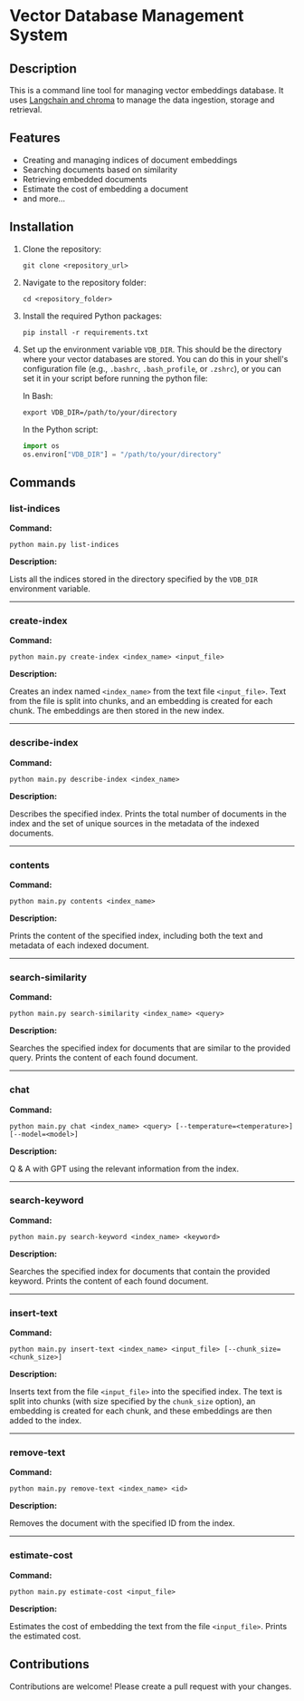 # Vector Database Management System

## Description
This is a command line tool for managing vector embeddings database. It uses [Langchain and chroma](https://blog.langchain.dev/langchain-chroma/) to manage the data ingestion, storage and retrieval. 

## Features
- Creating and managing indices of document embeddings
- Searching documents based on similarity
- Retrieving embedded documents
- Estimate the cost of embedding a document
- and more...

## Installation
1. Clone the repository:
   ```
   git clone <repository_url>
   ```

2. Navigate to the repository folder:
   ```
   cd <repository_folder>
   ```

3. Install the required Python packages:
   ```
   pip install -r requirements.txt
   ```

4. Set up the environment variable `VDB_DIR`. This should be the directory where your vector databases are stored. You can do this in your shell's configuration file (e.g., `.bashrc`, `.bash_profile`, or `.zshrc`), or you can set it in your script before running the python file:

   In Bash:
   ```
   export VDB_DIR=/path/to/your/directory
   ```

   In the Python script:
   ```python
   import os
   os.environ["VDB_DIR"] = "/path/to/your/directory"
   ```

## Commands

### list-indices

**Command:**

```
python main.py list-indices
```

**Description:**

Lists all the indices stored in the directory specified by the `VDB_DIR` environment variable.

---

### create-index

**Command:**

```
python main.py create-index <index_name> <input_file>
```

**Description:**

Creates an index named `<index_name>` from the text file `<input_file>`. Text from the file is split into chunks, and an embedding is created for each chunk. The embeddings are then stored in the new index.

---

### describe-index

**Command:**

```
python main.py describe-index <index_name>
```

**Description:**

Describes the specified index. Prints the total number of documents in the index and the set of unique sources in the metadata of the indexed documents.

---

### contents

**Command:**

```
python main.py contents <index_name>
```

**Description:**

Prints the content of the specified index, including both the text and metadata of each indexed document.

---

### search-similarity

**Command:**

```
python main.py search-similarity <index_name> <query>
```

**Description:**

Searches the specified index for documents that are similar to the provided query. Prints the content of each found document.

---

### chat

**Command:**

```
python main.py chat <index_name> <query> [--temperature=<temperature>] [--model=<model>]
```

**Description:**

Q & A with GPT using the relevant information from the index. 

---

### search-keyword

**Command:**

```
python main.py search-keyword <index_name> <keyword>
```

**Description:**

Searches the specified index for documents that contain the provided keyword. Prints the content of each found document.

---

### insert-text

**Command:**

```
python main.py insert-text <index_name> <input_file> [--chunk_size=<chunk_size>]
```

**Description:**

Inserts text from the file `<input_file>` into the specified index. The text is split into chunks (with size specified by the `chunk_size` option), an embedding is created for each chunk, and these embeddings are then added to the index.

---

### remove-text

**Command:**

```
python main.py remove-text <index_name> <id>
```

**Description:**

Removes the document with the specified ID from the index.

---

### estimate-cost

**Command:**

```
python main.py estimate-cost <input_file>
```

**Description:**

Estimates the cost of embedding the text from the file `<input_file>`. Prints the estimated cost.


## Contributions
Contributions are welcome! Please create a pull request with your changes.
